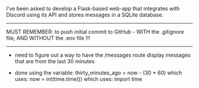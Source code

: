 I've been asked to develop a Flask-based web-app that integrates with Discord using its API and stores messages in a SQLite database.

***
MUST REMEMBER: to push initial commit to GitHub - WITH the .gitignore file, AND WITHOUT the .env file !!!
***

- need to figure out a way to have the /messages route display messages that are from the last 30 minutes
+ done using the variable:
thirty_minutes_ago = now - (30 * 60)
which uses:
now = int(time.time())
which uses:
import time

